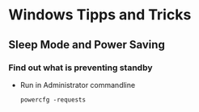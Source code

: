 Windows Tipps and Tricks
========================

Sleep Mode and Power Saving
---------------------------

### Find out what is preventing standby
- Run in Administrator commandline
  ```
  powercfg -requests
  ```

